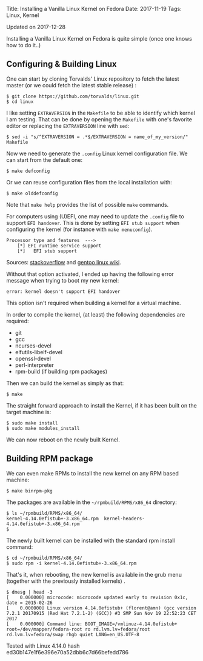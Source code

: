 Title: Installing a Vanilla Linux Kernel on Fedora
Date: 2017-11-19
Tags: Linux, Kernel

Updated on 2017-12-28

Installing a Vanilla Linux Kernel on Fedora is quite simple (once one
knows how to do it..)

## Configuring & Building Linux

One can start by cloning Torvalds' Linux repository to fetch the
latest master (or we could fetch the latest stable release) :

```text
$ git clone https://github.com/torvalds/linux.git
$ cd linux
```

I like setting `EXTRAVERSION` in the `Makefile` to be able to identify
which kernel I am testing. That can be done by opening the `Makefile`
with one's favorite editor or replacing the `EXTRAVERSION` line with
`sed`:

```text
$ sed -i "s/^EXTRAVERSION = .*$/EXTRAVERSION = name_of_my_version/" Makefile
```

Now we need to generate the `.config` Linux kernel configuration
file. We can start from the default one:

```text
$ make defconfig
```

Or we can reuse configuration files from the local installation with:

```text
$ make olddefconfig
```

Note that `make help` provides the list of possible `make` commands.

For computers using (U)EFI, one may need to update the `.config` file
to support `EFI handover`. This is done by setting `EFI stub support`
when configuring the kernel (for instance with `make menuconfig`).

```text
Processor type and features  --->
    [*] EFI runtime service support
    [*]   EFI stub support
```

Sources: [stackoverflow][1] and [gentoo linux wiki][2].

Without that option activated, I ended up having the following error
message when trying to boot my new kernel:

```text
error: kernel doesn't support EFI handover
```

This option isn't required when building a kernel for a virtual
machine.

In order to compile the kernel, (at least) the following dependencies
are required:

* git
* gcc
* ncurses-devel
* elfutils-libelf-devel
* openssl-devel
* perl-interpreter
* rpm-build (if building rpm packages)

Then we can build the kernel as simply as that:

```text
$ make
```

The straight forward approach to install the Kernel, if it has been
built on the target machine is:

```text
$ sudo make install
$ sudo make modules_install
```

We can now reboot on the newly built Kernel.


## Building RPM package

We can even make RPMs to install the new kernel on any RPM based
machine:

```text
$ make binrpm-pkg
```

The packages are available in the `~/rpmbuild/RPMS/x86_64` directory:

```text
$ ls ~/rpmbuild/RPMS/x86_64/
kernel-4.14.0efistub+-3.x86_64.rpm  kernel-headers-4.14.0efistub+-3.x86_64.rpm
$
```

The newly built kernel can be installed with the standard rpm install
command:

```text
$ cd ~/rpmbuild/RPMS/x86_64/
$ sudo rpm -i kernel-4.14.0efistub+-3.x86_64.rpm
```

That's it, when rebooting, the new kernel is available in the grub
menu (together with the previously installed kernels) .

```text
$ dmesg | head -3
[    0.000000] microcode: microcode updated early to revision 0x1c, date = 2015-02-26
[    0.000000] Linux version 4.14.0efistub+ (florent@amn) (gcc version 7.2.1 20170915 (Red Hat 7.2.1-2) (GCC)) #3 SMP Sun Nov 19 22:52:23 CET 2017
[    0.000000] Command line: BOOT_IMAGE=/vmlinuz-4.14.0efistub+ root=/dev/mapper/fedora-root ro rd.lvm.lv=fedora/root rd.lvm.lv=fedora/swap rhgb quiet LANG=en_US.UTF-8
```

Tested with Linux 4.14.0 hash ed30b147e1f6e396e70a52dbb6c7d66befedd786

[1]: https://stackoverflow.com/questions/40344484/cant-load-self-compiled-linux-kernel#40344635
[2]: https://wiki.gentoo.org/wiki/EFI_stub_kernel#Configuration
